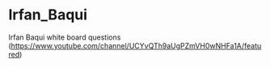# Irfan_Baqui
Irfan Baqui white board questions (https://www.youtube.com/channel/UCYvQTh9aUgPZmVH0wNHFa1A/featured)
